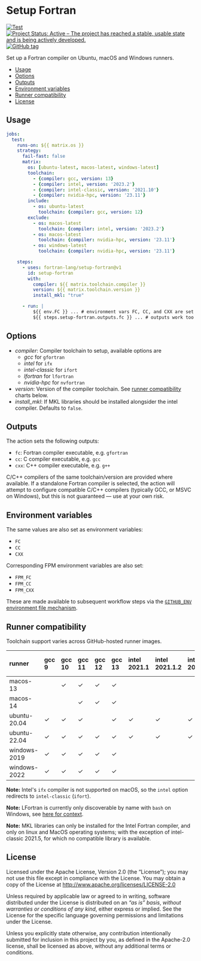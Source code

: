 # Setup Fortran

[![Test](https://github.com/fortran-lang/setup-fortran/actions/workflows/test.yml/badge.svg)](https://github.com/fortran-lang/setup-fortran/actions/workflows/test.yml)
[![Project Status: Active – The project has reached a stable, usable state and is being actively developed.](https://www.repostatus.org/badges/latest/active.svg)](https://www.repostatus.org/#active)
[![GitHub tag](https://img.shields.io/github/tag/fortran-lang/setup-fortran.svg)](https://github.com/fortran-lang/setup-fortran/tags/latest)


Set up a Fortran compiler on Ubuntu, macOS and Windows runners.

<!-- START doctoc generated TOC please keep comment here to allow auto update -->
<!-- DON'T EDIT THIS SECTION, INSTEAD RE-RUN doctoc TO UPDATE -->


- [Usage](#usage)
- [Options](#options)
- [Outputs](#outputs)
- [Environment variables](#environment-variables)
- [Runner compatibility](#runner-compatibility)
- [License](#license)

<!-- END doctoc generated TOC please keep comment here to allow auto update -->


## Usage

```yaml
jobs:
  test:
    runs-on: ${{ matrix.os }}
    strategy:
      fail-fast: false
      matrix:
        os: [ubuntu-latest, macos-latest, windows-latest]
        toolchain:
          - {compiler: gcc, version: 13}
          - {compiler: intel, version: '2023.2'}
          - {compiler: intel-classic, version: '2021.10'}
          - {compiler: nvidia-hpc, version: '23.11'}
        include:
          - os: ubuntu-latest
            toolchain: {compiler: gcc, version: 12}
        exclude:
          - os: macos-latest
            toolchain: {compiler: intel, version: '2023.2'}
          - os: macos-latest
            toolchain: {compiler: nvidia-hpc, version: '23.11'}
          - os: windows-latest
            toolchain: {compiler: nvidia-hpc, version: '23.11'}

    steps:
      - uses: fortran-lang/setup-fortran@v1
        id: setup-fortran
        with:
          compiler: ${{ matrix.toolchain.compiler }}
          version: ${{ matrix.toolchain.version }}
          install_mkl: "true"

      - run: |
          ${{ env.FC }} ... # environment vars FC, CC, and CXX are set
          ${{ steps.setup-fortran.outputs.fc }} ... # outputs work too
```


## Options

- *compiler*: Compiler toolchain to setup, available options are
  - *gcc* for `gfortran`
  - *intel* for `ifx`
  - *intel-classic* for `ifort`
  - *lfortran* for `lfortran`
  - *nvidia-hpc* for `nvfortran`
- *version*: Version of the compiler toolchain. See [runner compatibility](#runner-compatibility) charts below.
- *install_mkl*: If MKL libraries should be installed alongsider the intel compiler. Defaults to `false`.


## Outputs

The action sets the following outputs:

- `fc`: Fortran compiler executable, e.g. `gfortran`
- `cc`: C compiler executable, e.g. `gcc`
- `cxx`: C++ compiler executable, e.g. `g++`

C/C++ compilers of the same toolchain/version are provided where available. If a standalone Fortran compiler is selected, the action will attempt to configure compatible C/C++ compilers (typically GCC, or MSVC on Windows), but this is not guaranteed &mdash; use at your own risk.


## Environment variables

The same values are also set as environment variables:

- `FC`
- `CC`
- `CXX`

Corresponding FPM environment variables are also set:

- `FPM_FC`
- `FPM_CC`
- `FPM_CXX`

These are made available to subsequent workflow steps via the [`GITHUB_ENV` environment file mechanism](https://docs.github.com/en/actions/learn-github-actions/environment-variables#passing-values-between-steps-and-jobs-in-a-workflow).


## Runner compatibility

Toolchain support varies across GitHub-hosted runner images.

<!-- compat starts -->
| runner       | gcc 9   | gcc 10   | gcc 11   | gcc 12   | gcc 13   | intel 2021.1   | intel 2021.1.2   | intel 2021.2   | intel 2021.4   | intel 2022.0   | intel 2022.1   | intel 2022.2   | intel 2022.2.1   | intel 2023.0   | intel 2023.1   | intel 2023.2   | intel 2024.0   | intel 2024.1   | intel 2025.0   | intel-classic 2021.1   | intel-classic 2021.1.2   | intel-classic 2021.2   | intel-classic 2021.3   | intel-classic 2021.4   | intel-classic 2021.5   | intel-classic 2021.6   | intel-classic 2021.7   | intel-classic 2021.7.1   | intel-classic 2021.8   | intel-classic 2021.9   | intel-classic 2021.10   | intel-classic 2021.11   | intel-classic 2021.12   | lfortran 0.31.0   | lfortran 0.32.0   | lfortran 0.33.0   | nvidia-hpc 20.11   | nvidia-hpc 21.11   | nvidia-hpc 22.11   | nvidia-hpc 23.3   | nvidia-hpc 23.5   | nvidia-hpc 23.7   | nvidia-hpc 23.9   | nvidia-hpc 23.11   |
|:-------------|:---------------|:----------------|:----------------|:----------------|:----------------|:----------------------|:------------------------|:----------------------|:----------------------|:----------------------|:----------------------|:----------------------|:------------------------|:----------------------|:----------------------|:----------------------|:----------------------|:----------------------|:----------------------|:------------------------------|:--------------------------------|:------------------------------|:------------------------------|:------------------------------|:------------------------------|:------------------------------|:------------------------------|:--------------------------------|:------------------------------|:------------------------------|:-------------------------------|:-------------------------------|:-------------------------------|:-------------------------|:-------------------------|:-------------------------|:--------------------------|:--------------------------|:--------------------------|:-------------------------|:-------------------------|:-------------------------|:-------------------------|:--------------------------|
| macos-13     |             | &check;         | &check;         | &check;         | &check;         |                    |                      |                    |                    |                    |                    |                    |                      |                    |                    |                    |                    |                    |                    | &check;                       |                              | &check;                       | &check;                       | &check;                       | &check;                       | &check;                       | &check;                       |                              | &check;                       | &check;                       | &check;                        |                             |                             | &check;                  | &check;                  | &check;                  |                        |                        |                        |                       |                       |                       |                       |                        |
| macos-14     |             |              | &check;         | &check;         | &check;         |                    |                      |                    |                    |                    |                    |                    |                      |                    |                    |                    |                    |                    |                    | &check;                       |                              | &check;                       | &check;                       | &check;                       | &check;                       | &check;                       | &check;                       |                              | &check;                       | &check;                       | &check;                        |                             |                             | &check;                  | &check;                  | &check;                  |                        |                        |                        |                       |                       |                       |                       |                        |
| ubuntu-20.04 | &check;        | &check;         | &check;         |              | &check;         | &check;               | &check;                 | &check;               | &check;               | &check;               | &check;               | &check;               | &check;                 | &check;               | &check;               | &check;               | &check;               | &check;               | &check;               | &check;                       | &check;                         | &check;                       |                            | &check;                       | &check;                       | &check;                       | &check;                       | &check;                         | &check;                       | &check;                       | &check;                        | &check;                        | &check;                        | &check;                  | &check;                  | &check;                  | &check;                   | &check;                   | &check;                   | &check;                  | &check;                  | &check;                  | &check;                  | &check;                   |
| ubuntu-22.04 | &check;        | &check;         | &check;         | &check;         | &check;         | &check;               | &check;                 | &check;               | &check;               | &check;               | &check;               | &check;               | &check;                 | &check;               | &check;               | &check;               | &check;               | &check;               | &check;               | &check;                       | &check;                         | &check;                       |                            | &check;                       | &check;                       | &check;                       | &check;                       | &check;                         | &check;                       | &check;                       | &check;                        | &check;                        | &check;                        | &check;                  | &check;                  | &check;                  | &check;                   | &check;                   | &check;                   | &check;                  | &check;                  | &check;                  | &check;                  | &check;                   |
| windows-2019 | &check;        | &check;         | &check;         | &check;         | &check;         |                    |                      |                    |                    |                    | &check;               | &check;               |                      |                    | &check;               | &check;               | &check;               | &check;               | &check;               |                            |                              |                            |                            |                            |                            | &check;                       | &check;                       |                              |                            | &check;                       | &check;                        | &check;                        | &check;                        | &check;                  | &check;                  | &check;                  |                        |                        |                        |                       |                       |                       |                       |                        |
| windows-2022 | &check;        | &check;         | &check;         | &check;         | &check;         |                    |                      |                    |                    |                    | &check;               | &check;               |                      |                    | &check;               | &check;               | &check;               | &check;               | &check;               |                            |                              |                            |                            |                            |                            | &check;                       | &check;                       |                              |                            | &check;                       | &check;                        | &check;                        | &check;                        | &check;                  | &check;                  | &check;                  |                        |                        |                        |                       |                       |                       |                       |                        |
<!-- compat ends -->

**Note:** Intel's `ifx` compiler is not supported on macOS, so the `intel` option redirects to `intel-classic` (`ifort`).

**Note:** LFortran is currently only discoverable by name with `bash` on Windows, see [here for context](https://github.com/fortran-lang/setup-fortran/pull/57#issuecomment-2021605094).

**Note:** MKL libraries can only be installed for the Intel Fortran compiler, and only on linux and MacOS operating systems; with the exception of intel-classic 2021.5, for which no compatible library is available.

## License

Licensed under the Apache License, Version 2.0 (the “License”);
you may not use this file except in compliance with the License.
You may obtain a copy of the License at
http://www.apache.org/licenses/LICENSE-2.0

Unless required by applicable law or agreed to in writing, software
distributed under the License is distributed on an *“as is” basis*,
*without warranties or conditions of any kind*, either express or implied.
See the License for the specific language governing permissions and
limitations under the License.

Unless you explicitly state otherwise, any contribution intentionally
submitted for inclusion in this project by you, as defined in the
Apache-2.0 license, shall be licensed as above, without any additional
terms or conditions.
